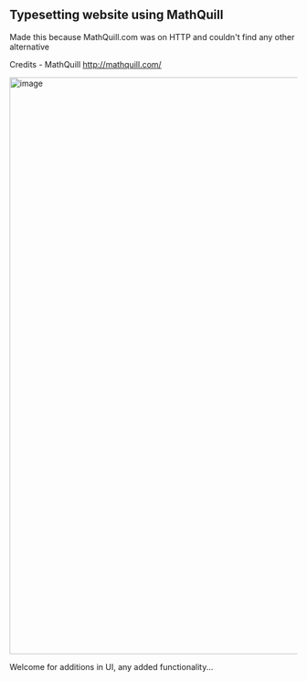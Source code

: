 ## Typesetting website using MathQuill

Made this because MathQuill.com was on HTTP and couldn't find any other alternative

Credits - MathQuill http://mathquill.com/

<img width="1011" alt="image" src="https://github.com/user-attachments/assets/b455e7ed-2b9b-4440-8a6b-ce37debdbbab" />


Welcome for additions in UI, any added functionality... 
